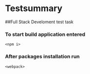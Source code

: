 # Testsummary
##Full Stack Develoment test task 
### To start build application entered 
    <npm i>
### After packages installation run
    <webpack>
